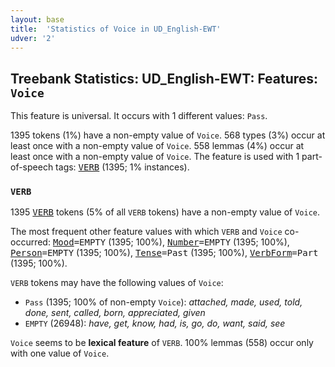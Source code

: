 ```yaml
---
layout: base
title:  'Statistics of Voice in UD_English-EWT'
udver: '2'
---
```


## Treebank Statistics: UD_English-EWT: Features: `Voice`

This feature is universal.
It occurs with 1 different values: `Pass`.

1395 tokens (1%) have a non-empty value of `Voice`.
568 types (3%) occur at least once with a non-empty value of `Voice`.
558 lemmas (4%) occur at least once with a non-empty value of `Voice`.
The feature is used with 1 part-of-speech tags: <tt><a href="en_ewt-pos-VERB.html">VERB</a></tt> (1395; 1% instances).

### `VERB`

1395 <tt><a href="en_ewt-pos-VERB.html">VERB</a></tt> tokens (5% of all `VERB` tokens) have a non-empty value of `Voice`.

The most frequent other feature values with which `VERB` and `Voice` co-occurred: <tt><a href="en_ewt-feat-Mood.html">Mood</a></tt><tt>=EMPTY</tt> (1395; 100%), <tt><a href="en_ewt-feat-Number.html">Number</a></tt><tt>=EMPTY</tt> (1395; 100%), <tt><a href="en_ewt-feat-Person.html">Person</a></tt><tt>=EMPTY</tt> (1395; 100%), <tt><a href="en_ewt-feat-Tense.html">Tense</a></tt><tt>=Past</tt> (1395; 100%), <tt><a href="en_ewt-feat-VerbForm.html">VerbForm</a></tt><tt>=Part</tt> (1395; 100%).

`VERB` tokens may have the following values of `Voice`:

* `Pass` (1395; 100% of non-empty `Voice`): <em>attached, made, used, told, done, sent, called, born, appreciated, given</em>
* `EMPTY` (26948): <em>have, get, know, had, is, go, do, want, said, see</em>

`Voice` seems to be **lexical feature** of `VERB`. 100% lemmas (558) occur only with one value of `Voice`.

